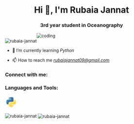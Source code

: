 <h1 align="center">Hi 👋, I'm Rubaia Jannat</h1>
<h3 align="center">3rd year student in Oceanography</h3>
<img align="right" alt="coding" width="400" src="https://cdn.dribbble.com/users/4055494/screenshots/15215756/media/d2b66c4ca0192aa26d103448b3d1518b.gif">

<p align="left"> <img src="https://komarev.com/ghpvc/?username=rubaia-jannat&label=Profile%20views&color=0e75b6&style=flat" alt="rubaia-jannat" /> </p>

- 🌱 I’m currently learning *Python*

- 📫 How to reach me *rubaiajannat09@gmail.com*

<h3 align="left">Connect with me:</h3>
<p align="left">
</p>

<h3 align="left">Languages and Tools:</h3>
<p align="left"> <a href="https://www.python.org" target="_blank" rel="noreferrer"> <img src="https://raw.githubusercontent.com/devicons/devicon/master/icons/python/python-original.svg" alt="python" width="40" height="40"/> </a> </p>

<p><img align="left" src="https://github-readme-stats.vercel.app/api/top-langs?username=rubaia-jannat&show_icons=true&locale=en&layout=compact" alt="rubaia-jannat" /></p>

<p>&nbsp;<img align="center" src="https://github-readme-stats.vercel.app/api?username=rubaia-jannat&show_icons=true&locale=en" alt="rubaia-jannat" /></p>

